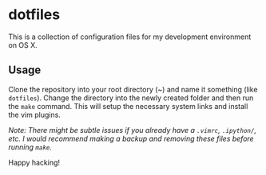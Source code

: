 # dotfiles

This is a collection of configuration files for my development environment
on OS X.

## Usage

Clone the repository into your root directory (~) and name it something
(like `dotfiles`). Change the directory into the newly created folder and
then run the `make` command. This will setup the necessary system links
and install the vim plugins.

*Note: There might be subtle issues if you already have a `.vimrc`,
`.ipython/`, etc. I would recommend making a backup and removing these
files before running `make`.*

Happy hacking!
